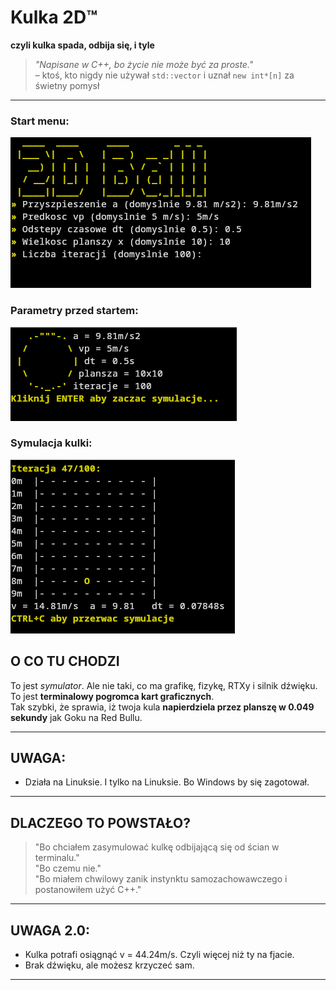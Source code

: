 # Kulka 2D™  
**czyli kulka spada, odbija się, i tyle**  

> _"Napisane w C++, bo życie nie może być za proste."_  
> – ktoś, kto nigdy nie używał `std::vector` i uznał `new int*[n]` za świetny pomysł

---
### Start menu:
![Start menu](images/2dball1.png)

### Parametry przed startem:
![Parametry](images/2dball2.png)

### Symulacja kulki:
![Symulacja](images/2dball3.png)

## O CO TU CHODZI

To jest *symulator*. Ale nie taki, co ma grafikę, fizykę, RTXy i silnik dźwięku.  
To jest **terminalowy pogromca kart graficznych**.  
Tak szybki, że sprawia, iż twoja kula **napierdziela przez planszę w 0.049 sekundy** jak Goku na Red Bullu.

---

## UWAGA:
- Działa na Linuksie. I tylko na Linuksie. Bo Windows by się zagotował.

---

## DLACZEGO TO POWSTAŁO?

> "Bo chciałem zasymulować kulkę odbijającą się od ścian w terminalu."  
> "Bo czemu nie."  
> "Bo miałem chwilowy zanik instynktu samozachowawczego i postanowiłem użyć C++."

---

## UWAGA 2.0:
- Kulka potrafi osiągnąć v = 44.24m/s. Czyli więcej niż ty na fjacie.
- Brak dźwięku, ale możesz krzyczeć sam.

---

